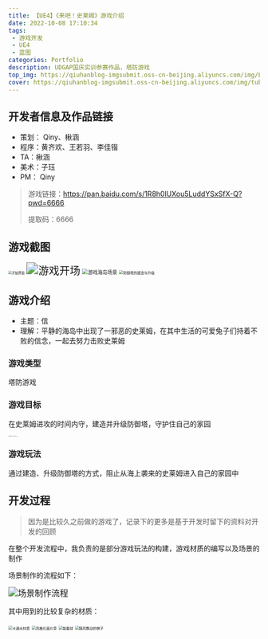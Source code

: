 ```yaml
---
title: 【UE4】《来吧！史莱姆》游戏介绍
date: 2022-10-08 17:10:34
tags: 
 - 游戏开发
 - UE4
 - 蓝图
categories: Portfolio
description: UDGAP国庆实训参赛作品，塔防游戏
top_img: https://qiuhanblog-imgsubmit.oss-cn-beijing.aliyuncs.com/img/Load.png
cover: https://qiuhanblog-imgsubmit.oss-cn-beijing.aliyuncs.com/img/tubiao.png
---
```


## 开发者信息及作品链接

- 策划： Qiny、楸涵
- 程序：黄齐欢、王若羽、李佳锴
- TA：楸涵
- 美术：子珏
- PM： Qiny

> 游戏链接：https://pan.baidu.com/s/1R8h0lUXou5LuddYSxSfX-Q?pwd=6666  
>
> 提取码：6666



## 游戏截图

<img src="http://qiuhanblog-imgsubmit.oss-cn-beijing.aliyuncs.com/img/image-20230902182634271.png" alt="开始界面" style="zoom:45%;" />

<img src="http://qiuhanblog-imgsubmit.oss-cn-beijing.aliyuncs.com/img/image-20230902182137052.png" alt="游戏开场" style="zoom: 150%;" />

<img src="http://qiuhanblog-imgsubmit.oss-cn-beijing.aliyuncs.com/img/UDGAP_场景.png" alt="游戏海岛场景" style="zoom: 70%;" />

<img src="http://qiuhanblog-imgsubmit.oss-cn-beijing.aliyuncs.com/img/image-20230902182509971.png" alt="防御塔的建造与升级" style="zoom:50%;" />



## 游戏介绍

- 主题：信
- 理解：平静的海岛中出现了一邪恶的史莱姆，在其中生活的可爱兔子们持着不败的信念，一起去努力击败史莱姆

### 游戏类型

塔防游戏

### 游戏目标

在史莱姆进攻的时间内守，建造并升级防御塔，守护住自己的家园

<img src="http://qiuhanblog-imgsubmit.oss-cn-beijing.aliyuncs.com/img/UI_Win.PNG" alt="胜利的Logo" style="zoom:10%;" /><img src="http://qiuhanblog-imgsubmit.oss-cn-beijing.aliyuncs.com/img/UI_Defeat.png" alt="失败的Logo" style="zoom:10%;" />

### 游戏玩法

通过建造、升级防御塔的方式，阻止从海上袭来的史莱姆进入自己的家园中



## 开发过程

> 因为是比较久之前做的游戏了，记录下的更多是基于开发时留下的资料对开发的回顾

在整个开发流程中，我负责的是部分游戏玩法的构建，游戏材质的编写以及场景的制作

场景制作的流程如下：

<img src="http://qiuhanblog-imgsubmit.oss-cn-beijing.aliyuncs.com/img/image-20230902183926600.png" alt="场景制作流程" style="zoom: 120%;" />

其中用到的比较复杂的材质：

<img src="http://qiuhanblog-imgsubmit.oss-cn-beijing.aliyuncs.com/img/image-20230328111752659.png" alt="卡通水材质" style="zoom:50%;" />

<img src="http://qiuhanblog-imgsubmit.oss-cn-beijing.aliyuncs.com/img/image-20230328112304313.png" alt="风格化面片草" style="zoom:50%;" />

<img src="http://qiuhanblog-imgsubmit.oss-cn-beijing.aliyuncs.com/img/image-20230328113009556.png" alt="能量球" style="zoom:50%;" />

<img src="http://qiuhanblog-imgsubmit.oss-cn-beijing.aliyuncs.com/img/image-20230328113121257.png" alt="随风飘动的棋子" style="zoom:50%;" />

















